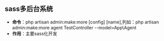 ## sass多后台系统

- **命令**：php artisan admin:make:more [config] [name],列如：php artisan admin:make:more agent  TestController --model=App\\Agent
- **作用**：主要sass化开发
